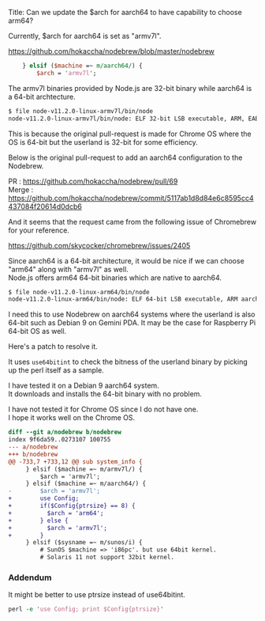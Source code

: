 Title: Can we update the $arch for aarch64 to have capability to choose arm64?

Currently, $arch for aarch64 is set as "armv7l".

https://github.com/hokaccha/nodebrew/blob/master/nodebrew
````perl
    } elsif ($machine =~ m/aarch64/) {
        $arch = 'armv7l';
````

The armv7l binaries provided by Node.js are 32-bit binary while aarch64 is a 64-bit archtecture.

````sh
$ file node-v11.2.0-linux-armv7l/bin/node 
node-v11.2.0-linux-armv7l/bin/node: ELF 32-bit LSB executable, ARM, EABI5 version 1 (GNU/Linux), dynamically linked, interpreter /lib/ld-linux-armhf.so.3, for GNU/Linux 3.16.42, not stripped
````

This is because the original pull-request is made for Chrome OS where the OS is 64-bit but the userland is 32-bit for some efficiency.

Below is the original pull-request to add an aarch64 configuration to the Nodebrew.

PR : https://github.com/hokaccha/nodebrew/pull/69  
Merge : https://github.com/hokaccha/nodebrew/commit/5117ab1d8d84e6c8595cc4437084f20614d0dcb6

And it seems that the request came from the following issue of Chromebrew for your reference.

https://github.com/skycocker/chromebrew/issues/2405

Since aarch64 is a 64-bit architecture, it would be nice if we can choose "arm64" along with "armv7l" as well.  
Node.js offers arm64 64-bit binaries which are native to aarch64.

````sh
$ file node-v11.2.0-linux-arm64/bin/node 
node-v11.2.0-linux-arm64/bin/node: ELF 64-bit LSB executable, ARM aarch64, version 1 (GNU/Linux), dynamically linked, interpreter /lib/ld-linux-aarch64.so.1, for GNU/Linux 3.7.0, BuildID[sha1]=327b8840de15505d13a9dc1ca8cfa3662ca6eb5b, not stripped
````

I need this to use Nodebrew on aarch64 systems where the userland is also 64-bit such as Debian 9 on Gemini PDA.
It may be the case for Raspberry Pi 64-bit OS as well.

Here's a patch to resolve it.  

It uses `use64bitint` to check the bitness of the userland binary by picking up the perl itself as a sample.

I have tested it on a Debian 9 aarch64 system.  
It downloads and installs the 64-bit binary with no problem.

I have not tested it for Chrome OS since I do not have one.  
I hope it works well on the Chrome OS.

````diff
diff --git a/nodebrew b/nodebrew
index 9f6da59..0273107 100755
--- a/nodebrew
+++ b/nodebrew
@@ -733,7 +733,12 @@ sub system_info {
     } elsif ($machine =~ m/armv7l/) {
         $arch = 'armv7l';
     } elsif ($machine =~ m/aarch64/) {
-        $arch = 'armv7l';
+        use Config;
+        if($Config{ptrsize} == 8) {
+          $arch = 'arm64';
+        } else {
+          $arch = 'armv7l';
+        }
     } elsif ($sysname =~ m/sunos/i) {
         # SunOS $machine => 'i86pc'. but use 64bit kernel.
         # Solaris 11 not support 32bit kernel.
````

### Addendum

It might be better to use ptrsize instead of use64bitint.

````perl
perl -e 'use Config; print $Config{ptrsize}'
````